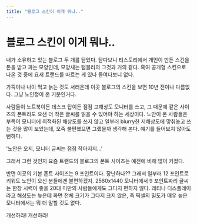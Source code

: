 ```yaml
---
title: "블로그 스킨이 이게 뭐냐.."
---
```

# 블로그 스킨이 이게 뭐냐..


내가 소유하고 있는 블로그 두 개를 닫았다. 닫다보니 티스토리에서 개인이 만든 스킨을 돈을 받고 파는 모양인데, 모양새는 텀블러의 그것과 거의 같다. 혹여 공개형 스킨으로 나온 것 중에 요새 트랜드를 따르는 게 있나 들여다보니 없다.




가뜩이나 나이 먹고 늙는 것도 서러운데 이곳 블로그의 스킨을 보면 10년 전이나 다름없다. 그냥 노인정이 온 기분인거다. 




사람들이 노트북이든 데스크 탑이든 점점 고해상도 모니터를 쓰고, 그 때문에 같은 사이즈의 폰트라도 요샌 더 작은 글씨를 읽을 수 있어야 하는 세상이다. 노안이 온 사람들은 부득이 모니터에 최적화된 해상도를 쓰지 않고 일부러 blurry한 저해상도에 맞춰놓고 쓰는 것을 많이 보았는데, 오죽 불편했으면 그랬을까 생각해 본다. 얘기를 들어보지 않아도 뻔하다.




'노안은 오지, 모니터 글씨는 점점 작아지지...'




그래서 그런 것인지 요즘 트랜드의 블로그의 폰트 사이즈는 예전에 비해 많이 커졌다. 




반면 이곳의 기본 폰트 사이즈는 9 포인트이다. 장난하나?? 그래서 일부러 12 포인트로 키워도 노안이 오신 분들에겐 불편하겠지. 2560x1440 모니터에서 9 포인트짜리 글씨는 한창 시력이 좋을 20대 미만의 사람들에게도 그다지 편하지 않다. 레티나 디스플레이라고 해상도는 높은데 화면 전체 크기가 그다지 크지 않은, 즉 픽셀의 밀도가 매우 높은 모니터에서는 뭐 더 말할 것도 없다.




개선하라! 개선하라!


